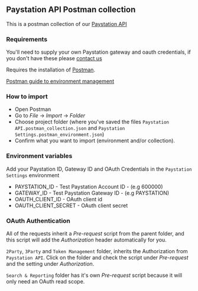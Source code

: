 ## Paystation API Postman collection

This is a postman collection of our [Paystation API](https://docs.paystation.co.nz/api/index.html)

### Requirements

You'll need to supply your own Paystation gateway and oauth credentials, if you don't have these please [contact us](https://www2.paystation.co.nz/contact-us)

Requires the installation of [Postman](https://www.getpostman.com/).

[Postman guide to environment management](https://learning.getpostman.com/docs/postman/environments_and_globals/manage_environments)

### How to import

- Open Postman
- Go to _File_ → _Import_ → _Folder_
- Choose project folder (where you've saved the files `Paystation API.postman_collection.json` and `Paystation Settings.postman_environment.json`)
- Confirm what you want to import (environment and/or collection).

### Environment variables

Add your Paystation ID, Gateway ID and OAuth Credentials in the `Paystation Settings` environment

- PAYSTATION_ID - Test Paystation Account ID - (e.g 600000)
- GATEWAY_ID - Test Paystation Gateway ID - (e.g PAYSTATION)
- OAUTH_CLIENT_ID - OAuth client id
- OAUTH_CLIENT_SECRET - OAuth client secret

### OAuth Authentication

All of the requests inherit a _Pre-request_ script from the parent folder, and this script will add the _Authorization_ header automatically for you.

`2Party`, `3Party` and `Token Management` folder, inherits the Authorization from `Paystation API`. Click on the folder and check the script under _Pre-request_ and the setting under _Authorization_.

`Search & Reporting` folder has it's own _Pre-request_ script because it will only need an OAuth read scope.
